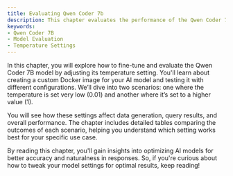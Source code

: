 ```yaml
---
title: Evaluating Qwen Coder 7b
description: This chapter evaluates the performance of the Qwen Coder 7B model with different settings.
keywords:
- Qwen Coder 7B
- Model Evaluation
- Temperature Settings
---
```


In this chapter, you will explore how to fine-tune and evaluate the Qwen Coder 7B model by adjusting its temperature setting. You'll learn about creating a custom Docker image for your AI model and testing it with different configurations. We’ll dive into two scenarios: one where the temperature is set very low (0.01) and another where it’s set to a higher value (1). 

You will see how these settings affect data generation, query results, and overall performance. The chapter includes detailed tables comparing the outcomes of each scenario, helping you understand which setting works best for your specific use case.

By reading this chapter, you'll gain insights into optimizing AI models for better accuracy and naturalness in responses. So, if you're curious about how to tweak your model settings for optimal results, keep reading!